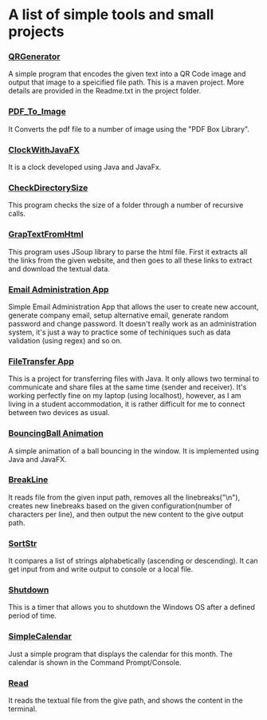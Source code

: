 <h1>A list of simple tools and small projects</h1>

<h3><a href="https://github.com/CurtisNewbie/Little-Tools-and-Projects/tree/master/QRGenerator">QRGenerator</a></h3>

A simple program that encodes the given text into a QR Code image and output that image to a speicified file path. This is a maven project. More details are provided in the Readme.txt in the project folder.

<h3><a href="https://github.com/CurtisNewbie/Simple-Tools-and-Projects/tree/master/PDF_To_Image">PDF_To_Image</a></h3>

It Converts the pdf file to a number of image using the "PDF Box Library".

<h3><a href="https://github.com/CurtisNewbie/Simple-Tools-and-Projects/tree/master/ClockWithJavaFx">ClockWithJavaFX</a></h3>

It is a clock developed using Java and JavaFx.

<h3><a href="https://github.com/CurtisNewbie/Simple-Tools-and-Projects/tree/master/CheckDirectorySize">CheckDirectorySize</a></h3>

This program checks the size of a folder through a number of recursive calls.

<h3><a href="https://github.com/CurtisNewbie/Simple-Tools-and-Projects/tree/master/GrapTextFromHtml">GrapTextFromHtml</a></h3>

This program uses JSoup library to parse the html file. First it extracts all the links from the given website, and then goes to all these links to extract and download the textual data.

<h3><a href="https://github.com/CurtisNewbie/Little-Tools-and-Projects/tree/master/Email%20Administration%20App">Email Administration App</a></h3>

Simple Email Administration App that allows the user to create new account, generate company email, setup alternative email, generate random password and change password. It doesn't really work as an administration system, it's just a way to practice some of techiniques such as data validation (using regex) and so on.

<h3><a href="https://github.com/CurtisNewbie/Little-Tools-and-Projects/tree/master/FileTransfer">FileTransfer App</a></h3>

This is a project for transferring files with Java. It only allows two terminal to communicate and share files at the same time (sender and receiver). It's working perfectly fine on my laptop (using localhost), however, as I am living in a student accommodation, it is rather difficult for me to connect between two devices as usual.

<h3><a href="https://github.com/CurtisNewbie/Simple-Tools-and-Projects/tree/master/BouncingBall">BouncingBall Animation</a></h3>

A simple animation of a ball bouncing in the window. It is implemented using Java and JavaFX.

<h3><a href="https://github.com/CurtisNewbie/Little-Tools-and-Projects/tree/master/BreakLine">BreakLine</a></h3>

It reads file from the given input path, removes all the linebreaks("\n"), creates new linebreaks based on the given configuration(number of characters per line), and then output the new content to the give output path.

<h3><a href="https://github.com/CurtisNewbie/Little-Tools-and-Projects/tree/master/SortStr">SortStr</a></h3>

It compares a list of strings alphabetically (ascending or descending). It can get input from and write output to console or a local file.

<h3><a href="https://github.com/CurtisNewbie/Little-Tools-and-Projects/tree/master/Shutdown">Shutdown</a></h3>

This is a timer that allows you to shutdown the Windows OS after a defined period of time. <br>

<h3><a href="https://github.com/CurtisNewbie/Little-Tools-and-Projects/tree/master/SimpleCalendar">SimpleCalendar</a></h3>

Just a simple program that displays the calendar for this month. The calendar is shown in the Command Prompt/Console.

<h3><a href="https://github.com/CurtisNewbie/Little-Tools-and-Projects/tree/master/Read">Read</a></h3>

It reads the textual file from the give path, and shows the content in the terminal.
